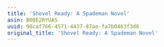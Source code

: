 ```yaml
---
title: 'Shovel Ready: A Spademan Novel'
asin: B00E2RYUAS
uuid: 98caf766-4571-4437-87ae-fa7b0463f3d6
original_title: 'Shovel Ready: A Spademan Novel'
---
```


